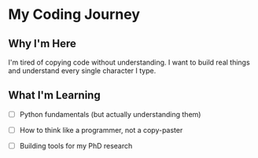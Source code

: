 # My Coding Journey

## Why I'm Here
I'm tired of copying code without understanding. I want to build real things and understand every single character I type.

## What I'm Learning
- [ ] Python fundamentals (but actually understanding them)
- [ ] How to think like a programmer, not a copy-paster
- [ ] Building tools for my PhD research

